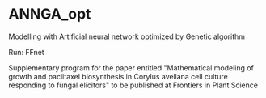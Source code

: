 # ANNGA_opt
Modelling with Artificial neural network optimized by Genetic algorithm

Run: FFnet


Supplementary program for the paper entitled "Mathematical modeling of growth and paclitaxel biosynthesis in Corylus avellana cell culture responding to fungal elicitors" to be published at Frontiers in Plant Science
